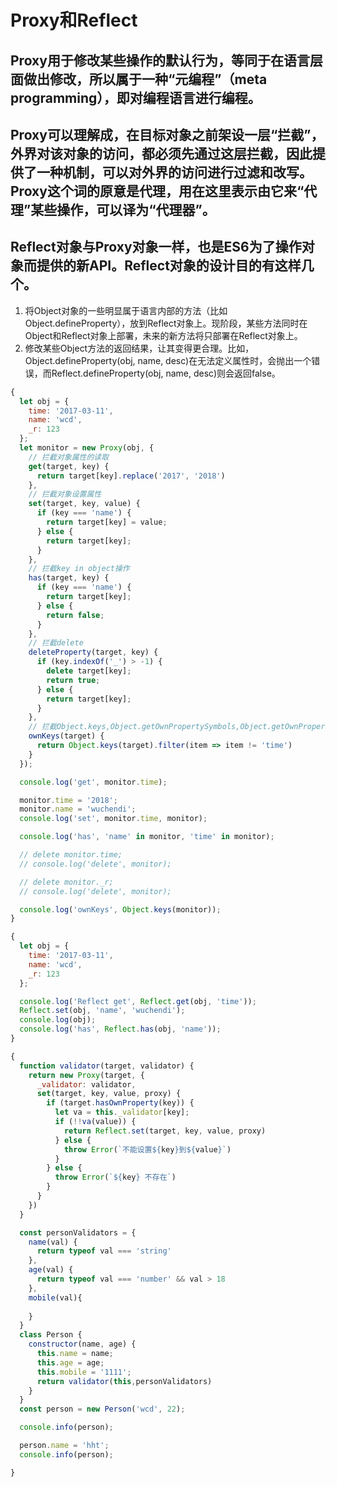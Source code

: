 # Proxy和Reflect

## Proxy用于修改某些操作的默认行为，等同于在语言层面做出修改，所以属于一种“元编程”（meta programming），即对编程语言进行编程。

## Proxy可以理解成，在目标对象之前架设一层“拦截”，外界对该对象的访问，都必须先通过这层拦截，因此提供了一种机制，可以对外界的访问进行过滤和改写。Proxy这个词的原意是代理，用在这里表示由它来“代理”某些操作，可以译为“代理器”。

## Reflect对象与Proxy对象一样，也是ES6为了操作对象而提供的新API。Reflect对象的设计目的有这样几个。
  1. 将Object对象的一些明显属于语言内部的方法（比如Object.defineProperty），放到Reflect对象上。现阶段，某些方法同时在Object和Reflect对象上部署，未来的新方法将只部署在Reflect对象上。
  2. 修改某些Object方法的返回结果，让其变得更合理。比如，Object.defineProperty(obj, name, desc)在无法定义属性时，会抛出一个错误，而Reflect.defineProperty(obj, name, desc)则会返回false。
```js
{
  let obj = {
    time: '2017-03-11',
    name: 'wcd',
    _r: 123
  };
  let monitor = new Proxy(obj, {
    // 拦截对象属性的读取
    get(target, key) {
      return target[key].replace('2017', '2018')
    },
    // 拦截对象设置属性
    set(target, key, value) {
      if (key === 'name') {
        return target[key] = value;
      } else {
        return target[key];
      }
    },
    // 拦截key in object操作
    has(target, key) {
      if (key === 'name') {
        return target[key];
      } else {
        return false;
      }
    },
    // 拦截delete
    deleteProperty(target, key) {
      if (key.indexOf('_') > -1) {
        delete target[key];
        return true;
      } else {
        return target[key];
      }
    },
    // 拦截Object.keys,Object.getOwnPropertySymbols,Object.getOwnPropertyNames
    ownKeys(target) {
      return Object.keys(target).filter(item => item != 'time')
    }
  });

  console.log('get', monitor.time);

  monitor.time = '2018';
  monitor.name = 'wuchendi';
  console.log('set', monitor.time, monitor);

  console.log('has', 'name' in monitor, 'time' in monitor);

  // delete monitor.time;
  // console.log('delete', monitor);

  // delete monitor._r;
  // console.log('delete', monitor);

  console.log('ownKeys', Object.keys(monitor));
}

{
  let obj = {
    time: '2017-03-11',
    name: 'wcd',
    _r: 123
  };

  console.log('Reflect get', Reflect.get(obj, 'time'));
  Reflect.set(obj, 'name', 'wuchendi');
  console.log(obj);
  console.log('has', Reflect.has(obj, 'name'));
}

{
  function validator(target, validator) {
    return new Proxy(target, {
      _validator: validator,
      set(target, key, value, proxy) {
        if (target.hasOwnProperty(key)) {
          let va = this._validator[key];
          if (!!va(value)) {
            return Reflect.set(target, key, value, proxy)
          } else {
            throw Error(`不能设置${key}到${value}`)
          }
        } else {
          throw Error(`${key} 不存在`)
        }
      }
    })
  }

  const personValidators = {
    name(val) {
      return typeof val === 'string'
    },
    age(val) {
      return typeof val === 'number' && val > 18
    },
    mobile(val){
      
    }
  }
  class Person {
    constructor(name, age) {
      this.name = name;
      this.age = age;
      this.mobile = '1111';
      return validator(this,personValidators)
    }
  }
  const person = new Person('wcd', 22);

  console.info(person);

  person.name = 'hht';
  console.info(person);

}
```